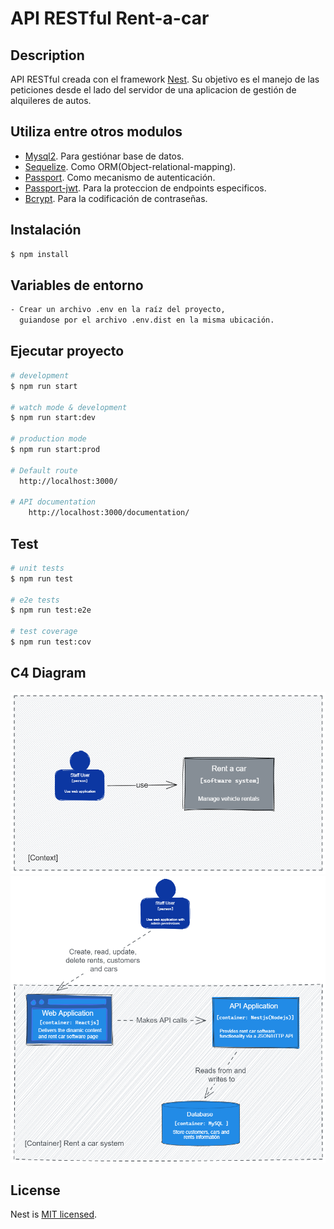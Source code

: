 # API RESTful Rent-a-car 

## Description

API RESTful creada con el framework [Nest](https://github.com/nestjs/nest). Su objetivo es el manejo de las peticiones desde el lado del servidor de una aplicacion de gestión de alquileres de autos.

## Utiliza entre otros modulos

  - [Mysql2](https://www.npmjs.com/package/mysql2). Para gestiónar base de datos.
  - [Sequelize](https://www.npmjs.com/package/sequelize). Como ORM(Object-relational-mapping).
  - [Passport](https://www.npmjs.com/package/passport). Como mecanismo de autenticación.
  - [Passport-jwt](https://www.npmjs.com/package/passport-jwt). Para la proteccion de endpoints especificos.
  - [Bcrypt](https://www.npmjs.com/package/bcrypt). Para la codificación de contraseñas.

## Instalación

```bash
$ npm install
```

## Variables de entorno

```bash
- Crear un archivo .env en la raíz del proyecto,
  guiandose por el archivo .env.dist en la misma ubicación.
```

## Ejecutar proyecto
```bash
# development
$ npm run start

# watch mode & development
$ npm run start:dev

# production mode
$ npm run start:prod

# Default route
  http://localhost:3000/

# API documentation
    http://localhost:3000/documentation/
```

## Test

```bash
# unit tests
$ npm run test

# e2e tests
$ npm run test:e2e

# test coverage
$ npm run test:cov
```

## C4 Diagram

<img src= "https://github.com/JuuanmaSR/Rent-car-api/blob/dev/documentation/c4-diagram/level-1-c4-diagram.png" title="C4-Diagram-level-1">
<img src= "https://github.com/JuuanmaSR/Rent-car-api/blob/dev/documentation/c4-diagram/level-2-c4-diagram.png" title="C4-Diagram-level-2">

## License

Nest is [MIT licensed](LICENSE).
